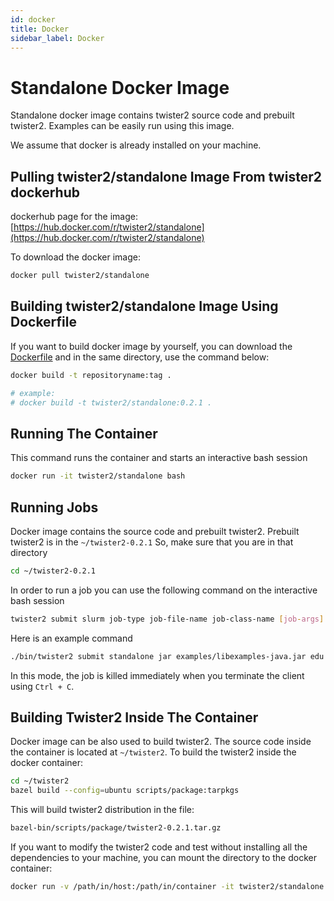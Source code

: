 ```yaml
---
id: docker
title: Docker
sidebar_label: Docker
---
```


# Standalone Docker Image

Standalone docker image contains twister2 source code and prebuilt twister2. Examples can be easily run using this image.

We assume that docker is already installed on your machine.

##  Pulling twister2/standalone Image From twister2 dockerhub

dockerhub page for the image: [https://hub.docker.com/r/twister2/standalone](https://hub.docker.com/r/twister2/standalone)

To download the docker image:

```bash
docker pull twister2/standalone
```

## Building twister2/standalone Image Using Dockerfile

If you want to build docker image by yourself, you can download the [Dockerfile](../../../../docker/standalone/Dockerfile) and in the same directory, use the command below:

```bash
docker build -t repositoryname:tag .

# example: 
# docker build -t twister2/standalone:0.2.1 .
```

## Running The Container

This command runs the container and starts an interactive bash session

```bash
docker run -it twister2/standalone bash
```

## Running Jobs

Docker image contains the source code and prebuilt twister2. Prebuilt twister2 is in the `~/twister2-0.2.1`  So, make sure that you are in that directory

```bash
cd ~/twister2-0.2.1
```

In order to run a job you can use the following command on the interactive bash session

```bash
twister2 submit slurm job-type job-file-name job-class-name [job-args]
```

Here is an example command

```bash
./bin/twister2 submit standalone jar examples/libexamples-java.jar edu.iu.dsc.tws.examples.basic.HelloWorld 8
```

In this mode, the job is killed immediately when you terminate the client using ```Ctrl + C```.

## Building Twister2 Inside The Container

Docker image can be also used to build twister2. The source code inside the container is located at `~/twister2`. To build the twister2 inside the docker container:

```bash
cd ~/twister2
bazel build --config=ubuntu scripts/package:tarpkgs
```

This will build twister2 distribution in the file:

```bash
bazel-bin/scripts/package/twister2-0.2.1.tar.gz
```

If you want to modify the twister2 code and test without installing all the dependencies to your machine, you can mount the directory to the docker container:

```bash
docker run -v /path/in/host:/path/in/container -it twister2/standalone bash
```

